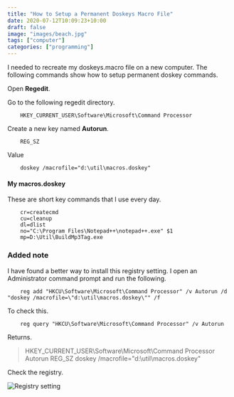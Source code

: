 ```yaml
---
title: "How to Setup a Permanent Doskeys Macro File"
date: 2020-07-12T10:09:23+10:00
draft: false
image: "images/beach.jpg"
tags: ["computer"]
categories: ["programming"]
---
```


I needed to recreate my doskeys.macro file on a new computer. The following commands show how to setup permanent doskey commands.

Open **Regedit**.

Go to the following regedit directory.

```
    HKEY_CURRENT_USER\Software\Microsoft\Command Processor
```

Create a new key named **Autorun**.

```	
    REG_SZ
```

Value

```
    doskey /macrofile="d:\util\macros.doskey"
```

#### My macros.doskey

These are short key commands that I use every day.

```
    cr=createcmd
    cu=cleanup
    dl=dlist
    no="C:\Program Files\Notepad++\notepad++.exe" $1
    mp=D:\Util\BuildMp3Tag.exe
```

### Added note

I have found a better way to install this registry setting. I open an Administrator command prompt and run the following.

```
	reg add "HKCU\Software\Microsoft\Command Processor" /v Autorun /d "doskey /macrofile=\"d:\util\macros.doskey\"" /f
```

To check this.

```
	reg query "HKCU\Software\Microsoft\Command Processor" /v Autorun
```

Returns.

> HKEY_CURRENT_USER\Software\Microsoft\Command Processor		
>     Autorun    REG_SZ    doskey /macrofile="d:\util\macros.doskey"

Check the registry.

![Registry setting](../images/registry-setting.jpg "Registry setting")
